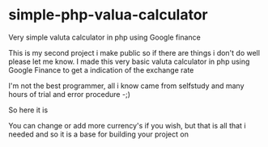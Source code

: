 # simple-php-valua-calculator
Very simple valuta calculator in php using Google finance

This is my second project i make public so if there are things i don't do well please let me know.
I made this very basic valuta calculator in php using Google Finance to get a indication of the exchange rate

I'm not the best programmer, all i know came from selfstudy and many hours of trial and error procedure -;)

So here it is

You can change or add more currency's if you wish, but that is all that i needed and so it is a base for building your project on

